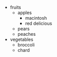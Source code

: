 * fruits
  + apples
    - macintosh
    - red delicious
  + pears
  + peaches
* vegetables
  + broccoli
  + chard